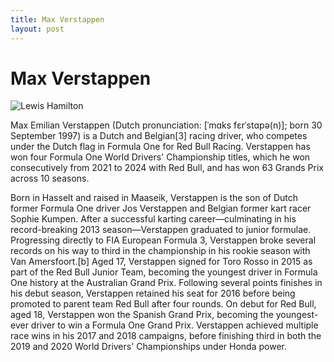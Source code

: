 ```yaml
---
title: Max Verstappen
layout: post
---
```


# Max Verstappen

![Lewis Hamilton](https://upload.wikimedia.org/wikipedia/commons/thumb/5/52/2024-08-25_Motorsport%2C_Formel_1%2C_Gro%C3%9Fer_Preis_der_Niederlande_2024_STP_3973_by_Stepro_%28medium_crop%29.jpg/220px-2024-08-25_Motorsport%2C_Formel_1%2C_Gro%C3%9Fer_Preis_der_Niederlande_2024_STP_3973_by_Stepro_%28medium_crop%29.jpg)

Max Emilian Verstappen (Dutch pronunciation: [ˈmɑks fɛrˈstɑpə(n)]; born 30 September 1997) is a Dutch and Belgian[3] racing driver, who competes under the Dutch flag in Formula One for Red Bull Racing. Verstappen has won four Formula One World Drivers' Championship titles, which he won consecutively from 2021 to 2024 with Red Bull, and has won 63 Grands Prix across 10 seasons.


Born in Hasselt and raised in Maaseik, Verstappen is the son of Dutch former Formula One driver Jos Verstappen and Belgian former kart racer Sophie Kumpen. After a successful karting career—culminating in his record-breaking 2013 season—Verstappen graduated to junior formulae. Progressing directly to FIA European Formula 3, Verstappen broke several records on his way to third in the championship in his rookie season with Van Amersfoort.[b] Aged 17, Verstappen signed for Toro Rosso in 2015 as part of the Red Bull Junior Team, becoming the youngest driver in Formula One history at the Australian Grand Prix. Following several points finishes in his debut season, Verstappen retained his seat for 2016 before being promoted to parent team Red Bull after four rounds. On debut for Red Bull, aged 18, Verstappen won the Spanish Grand Prix, becoming the youngest-ever driver to win a Formula One Grand Prix. Verstappen achieved multiple race wins in his 2017 and 2018 campaigns, before finishing third in both the 2019 and 2020 World Drivers' Championships under Honda power.


